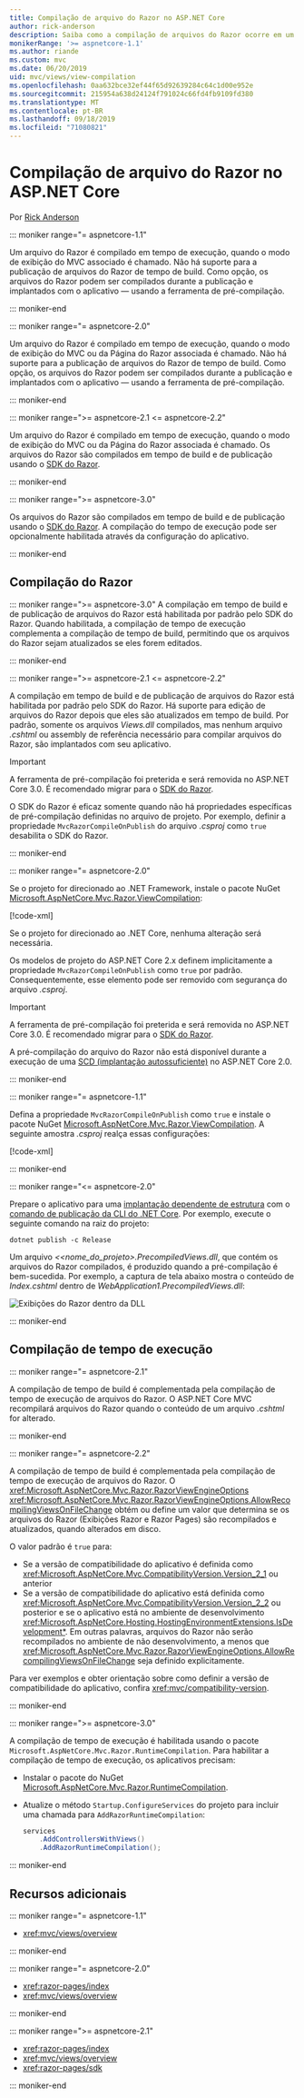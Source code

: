 ```yaml
---
title: Compilação de arquivo do Razor no ASP.NET Core
author: rick-anderson
description: Saiba como a compilação de arquivos do Razor ocorre em um aplicativo ASP.NET Core.
monikerRange: '>= aspnetcore-1.1'
ms.author: riande
ms.custom: mvc
ms.date: 06/20/2019
uid: mvc/views/view-compilation
ms.openlocfilehash: 0aa632bce32ef44f65d92639284c64c1d00e952e
ms.sourcegitcommit: 215954a638d24124f791024c66fd4fb9109fd380
ms.translationtype: MT
ms.contentlocale: pt-BR
ms.lasthandoff: 09/18/2019
ms.locfileid: "71080821"
---
```

# <a name="razor-file-compilation-in-aspnet-core"></a>Compilação de arquivo do Razor no ASP.NET Core

Por [Rick Anderson](https://twitter.com/RickAndMSFT)

::: moniker range="= aspnetcore-1.1"

Um arquivo do Razor é compilado em tempo de execução, quando o modo de exibição do MVC associado é chamado. Não há suporte para a publicação de arquivos do Razor de tempo de build. Como opção, os arquivos do Razor podem ser compilados durante a publicação e implantados com o aplicativo &mdash; usando a ferramenta de pré-compilação.

::: moniker-end

::: moniker range="= aspnetcore-2.0"

Um arquivo do Razor é compilado em tempo de execução, quando o modo de exibição do MVC ou da Página do Razor associada é chamado. Não há suporte para a publicação de arquivos do Razor de tempo de build. Como opção, os arquivos do Razor podem ser compilados durante a publicação e implantados com o aplicativo &mdash; usando a ferramenta de pré-compilação.

::: moniker-end

::: moniker range=">= aspnetcore-2.1 <= aspnetcore-2.2"

Um arquivo do Razor é compilado em tempo de execução, quando o modo de exibição do MVC ou da Página do Razor associada é chamado. Os arquivos do Razor são compilados em tempo de build e de publicação usando o [SDK do Razor](xref:razor-pages/sdk).

::: moniker-end

::: moniker range=">= aspnetcore-3.0"

Os arquivos do Razor são compilados em tempo de build e de publicação usando o [SDK do Razor](xref:razor-pages/sdk). A compilação do tempo de execução pode ser opcionalmente habilitada através da configuração do aplicativo.

::: moniker-end

## <a name="razor-compilation"></a>Compilação do Razor

::: moniker range=">= aspnetcore-3.0"
A compilação em tempo de build e de publicação de arquivos do Razor está habilitada por padrão pelo SDK do Razor. Quando habilitada, a compilação de tempo de execução complementa a compilação de tempo de build, permitindo que os arquivos do Razor sejam atualizados se eles forem editados.

::: moniker-end

::: moniker range=">= aspnetcore-2.1 <= aspnetcore-2.2"

A compilação em tempo de build e de publicação de arquivos do Razor está habilitada por padrão pelo SDK do Razor. Há suporte para edição de arquivos do Razor depois que eles são atualizados em tempo de build. Por padrão, somente os arquivos *Views.dll* compilados, mas nenhum arquivo *.cshtml* ou assembly de referência necessário para compilar arquivos do Razor, são implantados com seu aplicativo.

> [!IMPORTANT]
> A ferramenta de pré-compilação foi preterida e será removida no ASP.NET Core 3.0. É recomendado migrar para o [SDK do Razor](xref:razor-pages/sdk).
>
> O SDK do Razor é eficaz somente quando não há propriedades específicas de pré-compilação definidas no arquivo de projeto. Por exemplo, definir a propriedade `MvcRazorCompileOnPublish` do arquivo *.csproj* como `true` desabilita o SDK do Razor.

::: moniker-end

::: moniker range="= aspnetcore-2.0"

Se o projeto for direcionado ao .NET Framework, instale o pacote NuGet [Microsoft.AspNetCore.Mvc.Razor.ViewCompilation](https://www.nuget.org/packages/Microsoft.AspNetCore.Mvc.Razor.ViewCompilation/):

[!code-xml[](view-compilation/sample/DotNetFrameworkProject.csproj?name=snippet_ViewCompilationPackage)]

Se o projeto for direcionado ao .NET Core, nenhuma alteração será necessária.

Os modelos de projeto do ASP.NET Core 2.x definem implicitamente a propriedade `MvcRazorCompileOnPublish` como `true` por padrão. Consequentemente, esse elemento pode ser removido com segurança do arquivo *.csproj*.

> [!IMPORTANT]
> A ferramenta de pré-compilação foi preterida e será removida no ASP.NET Core 3.0. É recomendado migrar para o [SDK do Razor](xref:razor-pages/sdk).
>
> A pré-compilação do arquivo do Razor não está disponível durante a execução de uma [SCD (implantação autossuficiente)](/dotnet/core/deploying/#self-contained-deployments-scd) no ASP.NET Core 2.0.

::: moniker-end

::: moniker range="= aspnetcore-1.1"

Defina a propriedade `MvcRazorCompileOnPublish` como `true` e instale o pacote NuGet [Microsoft.AspNetCore.Mvc.Razor.ViewCompilation](https://www.nuget.org/packages/Microsoft.AspNetCore.Mvc.Razor.ViewCompilation/). A seguinte amostra *.csproj* realça essas configurações:

[!code-xml[](view-compilation/sample/MvcRazorCompileOnPublish.csproj?highlight=4,10)]

::: moniker-end

::: moniker range="<= aspnetcore-2.0"

Prepare o aplicativo para uma [implantação dependente de estrutura](/dotnet/core/deploying/#framework-dependent-deployments-fdd) com o [comando de publicação da CLI do .NET Core](/dotnet/core/tools/dotnet-publish). Por exemplo, execute o seguinte comando na raiz do projeto:

```dotnetcli
dotnet publish -c Release
```

Um arquivo *\<<nome_do_projeto>.PrecompiledViews.dll*, que contém os arquivos do Razor compilados, é produzido quando a pré-compilação é bem-sucedida. Por exemplo, a captura de tela abaixo mostra o conteúdo de *Index.cshtml* dentro de *WebApplication1.PrecompiledViews.dll*:

![Exibições do Razor dentro da DLL](view-compilation/_static/razor-views-in-dll.png)

::: moniker-end

## <a name="runtime-compilation"></a>Compilação de tempo de execução

::: moniker range="= aspnetcore-2.1"

A compilação de tempo de build é complementada pela compilação de tempo de execução de arquivos do Razor. O ASP.NET Core MVC recompilará arquivos do Razor quando o conteúdo de um arquivo *.cshtml* for alterado.

::: moniker-end

::: moniker range="= aspnetcore-2.2"

A compilação de tempo de build é complementada pela compilação de tempo de execução de arquivos do Razor. O <xref:Microsoft.AspNetCore.Mvc.Razor.RazorViewEngineOptions> <xref:Microsoft.AspNetCore.Mvc.Razor.RazorViewEngineOptions.AllowRecompilingViewsOnFileChange> obtém ou define um valor que determina se os arquivos do Razor (Exibições Razor e Razor Pages) são recompilados e atualizados, quando alterados em disco.

O valor padrão é `true` para:

* Se a versão de compatibilidade do aplicativo é definida como <xref:Microsoft.AspNetCore.Mvc.CompatibilityVersion.Version_2_1> ou anterior
* Se a versão de compatibilidade do aplicativo está definida como <xref:Microsoft.AspNetCore.Mvc.CompatibilityVersion.Version_2_2> ou posterior e se o aplicativo está no ambiente de desenvolvimento <xref:Microsoft.AspNetCore.Hosting.HostingEnvironmentExtensions.IsDevelopment*>. Em outras palavras, arquivos do Razor não serão recompilados no ambiente de não desenvolvimento, a menos que <xref:Microsoft.AspNetCore.Mvc.Razor.RazorViewEngineOptions.AllowRecompilingViewsOnFileChange> seja definido explicitamente.

Para ver exemplos e obter orientação sobre como definir a versão de compatibilidade do aplicativo, confira <xref:mvc/compatibility-version>.

::: moniker-end

::: moniker range=">= aspnetcore-3.0"

A compilação de tempo de execução é habilitada usando o pacote `Microsoft.AspNetCore.Mvc.Razor.RuntimeCompilation`. Para habilitar a compilação de tempo de execução, os aplicativos precisam:

* Instalar o pacote do NuGet [Microsoft.AspNetCore.Mvc.Razor.RuntimeCompilation](https://www.nuget.org/packages/Microsoft.AspNetCore.Mvc.Razor.RuntimeCompilation/).
* Atualize o método `Startup.ConfigureServices` do projeto para incluir uma chamada para `AddRazorRuntimeCompilation`:

  ```csharp
  services
      .AddControllersWithViews()
      .AddRazorRuntimeCompilation();
  ```

::: moniker-end

## <a name="additional-resources"></a>Recursos adicionais

::: moniker range="= aspnetcore-1.1"

* <xref:mvc/views/overview>

::: moniker-end

::: moniker range="= aspnetcore-2.0"

* <xref:razor-pages/index>
* <xref:mvc/views/overview>

::: moniker-end

::: moniker range=">= aspnetcore-2.1"

* <xref:razor-pages/index>
* <xref:mvc/views/overview>
* <xref:razor-pages/sdk>

::: moniker-end
